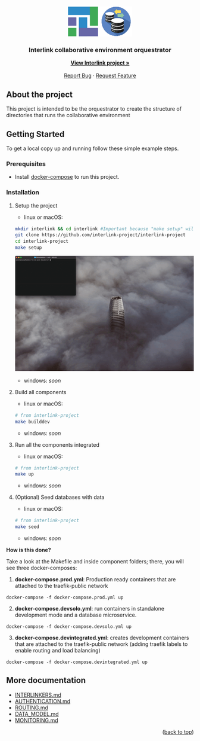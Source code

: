 <div id="top"></div>

<!-- PROJECT LOGO -->
<br />
<div align="center">
  <a href="https://github.com/interlink-project/frontend">
    <img src="docs/images/logo.png" alt="Logo" width="172" height="80">
  </a>
  <h3 align="center">Interlink collaborative environment orquestrator</h3>

  <p align="center">
    <a href="https://interlink-project.eu/"><strong>View Interlink project »</strong></a>
    <br />
    <br />
    <a href="https://github.com/interlink-project/backend/issues">Report Bug</a>
    ·
    <a href="https://github.com/interlink-project/backend/issues">Request Feature</a>
  </p>
</div>


<!-- ABOUT THE PROJECT -->
## About the project

This project is intended to be the orquestrator to create the structure of directories that runs the collaborative environment

<!-- GETTING STARTED -->
## Getting Started

To get a local copy up and running follow these simple example steps.

### Prerequisites

* Install [docker-compose](https://docs.docker.com/compose/install/) to run this project.

### Installation

1. Setup the project 

    * linux or macOS: 

    ```sh
    mkdir interlink && cd interlink #Important because "make setup" will create directories on parent
    git clone https://github.com/interlink-project/interlink-project
    cd interlink-project
    make setup
    ```
    ![Setup](docs/images/main/setup.gif)
    
    * windows: *soon*

1. Build all components

    * linux or macOS:
    
    ```sh
    # from interlink-project
    make builddev
    ```

    * windows: *soon*

1. Run all the components integrated

    * linux or macOS: 
    
    ```sh
    # from interlink-project
    make up
    ```

    * windows: *soon*

1. (Optional) Seed databases with data

    * linux or macOS: 
    
    ```sh
    # from interlink-project
    make seed
    ```

    * windows: *soon*

  **How is this done?**

  Take a look at the Makefile and inside component folders; there, you will see three docker-composes:

  1. **docker-compose.prod.yml**: Production ready containers that are attached to the traefik-public network
    
    docker-compose -f docker-compose.prod.yml up

  2. **docker-compose.devsolo.yml**: run containers in standalone development mode and a database microservice.
  
    docker-compose -f docker-compose.devsolo.yml up
  
  3. **docker-compose.devintegrated.yml**: creates development containers that are attached to the traefik-public network (adding traefik labels to enable routing and load balancing)

    docker-compose -f docker-compose.devintegrated.yml up 


## More documentation
* [INTERLINKERS.md](docs/INTERLINKERS.md)
* [AUTHENTICATION.md](docs/AUTHENTICATION.md)
* [ROUTING.md](docs/ROUTING.md)
* [DATA_MODEL.md](docs/DATA_MODEL.md)
* [MONITORING.md](docs/MONITORING.md)

<p align="right">(<a href="#top">back to top</a>)</p>
